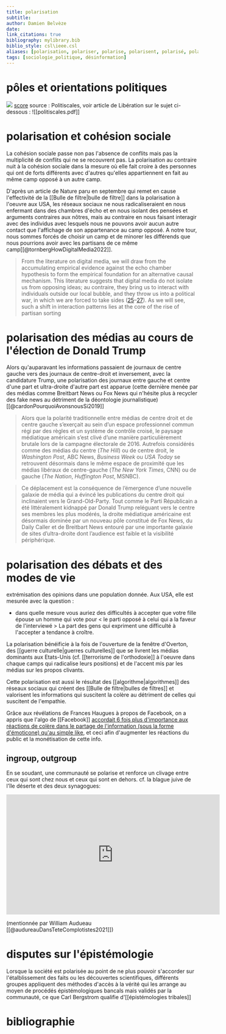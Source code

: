 ```yaml
---
title: polarisation
subtitle:
author: Damien Belvèze
date: 
link_citations: true
bibliography: mylibrary.bib
biblio_style: csl\ieee.csl
aliases: [polarisation, polariser, polarise, polarisent, polarisé, polarized, polarize, polarizing]
tags: [sociologie_politique, désinformation]
---
```


# pôles et orientations politiques
![](politiscales.png)
[score]( https://politiscales.fr/results?bTE9NyZtMD04OCZwMD03OSZzMT01JnMwPTgzJmZlbWk9OTUmajA9NzQmYjA9NjAmYjE9MTImZTE9NyZlMD02NyZjMT01JmMwPTkwJnQwPTU3JnQxPTE3
)
source : Politiscales, voir article de Libération sur le sujet ci-dessous :
![[politiscales.pdf]]


# polarisation et cohésion sociale

La cohésion sociale passe non pas l'absence de conflits mais pas la multiplicité de conflits qui ne se recouvrent pas. La polarisation au contraire nuit à la cohésion sociale dans la mesure où elle fait croire à des personnes qui ont de forts différents avec d'autres qu'elles appartiennent en fait au même camp opposé à un autre camp. 

D'après un article de Nature paru en septembre qui remet en cause l'effectivité de la [[Bulle de filtre|bulle de filtre]] dans la polarisation à l'oeuvre aux USA, les réseaux sociaux ne nous radicaliseraient en nous enfermant dans des chambres d'écho et en nous isolant des pensées et arguments contraires aux nôtres, mais au contraire en nous faisant interagir avec des individus avec lesquels nous ne pouvons avoir aucun autre contact que l'affichage de son appartenance au camp opposé. A notre tour, nous sommes forcés de choisir un camp et de minorer les différends que nous pourrions avoir avec les partisans de ce même camp[[@tornbergHowDigitalMedia2022]].  

>From the literature on digital media, we will draw from the accumulating empirical evidence against the echo chamber hypothesis to form the empirical foundation for an alternative causal mechanism. This literature suggests that digital media do not isolate us from opposing ideas; au contraire, they bring us to interact with individuals outside our local bubble, and they throw us into a political war, in which we are forced to take sides ([25](https://www.pnas.org/doi/10.1073/pnas.2207159119#core-r25)–[27](https://www.pnas.org/doi/10.1073/pnas.2207159119#core-r27)). As we will see, such a shift in interaction patterns lies at the core of the rise of partisan sorting



# polarisation des médias au cours de l'élection de Donald Trump

Alors qu'auparavant les informations passaient de journaux de centre gauche vers des journaux de centre-droit et inversement, avec la candidature Trump, une polarisation des journaux entre gauche et centre d'une part et ultra-droite d'autre part est apparue (cette dernière menée par des médias comme Breitbart News ou Fox News qui n'hésite plus à recycler des fake news au détriment de la déontologie journalistique)[[@cardonPourquoiAvonsnousSi2019]]

> Alors que la polarité traditionnelle entre médias de centre droit et de centre gauche s’exerçait au sein d’un espace professionnel commun régi par des règles et un système de contrôle croisé, le paysage médiatique américain s’est clivé d’une manière particulièrement brutale lors de la campagne électorale de 2016. Autrefois considérés comme des médias du centre (_The Hill_) ou de centre droit, le _Washington Post_, ABC News, _Business Week_ ou _USA Today_ se retrouvent désormais dans le même espace de proximité que les médias libéraux de centre-gauche (_The New York Times_, CNN) ou de gauche (_The Nation_, _Huffington Post_, MSNBC).

> Ce déplacement est la conséquence de l’émergence d’une nouvelle galaxie de média qui a évincé les publications du centre droit qui inclinaient vers le Grand-Old-Party. Tout comme le Parti Républicain a été littéralement kidnappé par Donald Trump reléguant vers le centre ses membres les plus modérés, la droite médiatique américaine est désormais dominée par un nouveau pôle constitué de Fox News, du Daily Caller et de Breitbart News entouré par une importante galaxie de sites d’ultra-droite dont l’audience est faible et la visibilité périphérique.
# polarisation des débats et des modes de vie

extrémisation des opinions dans une population donnée. 
Aux USA, elle est mesurée avec la question : 

- dans quelle mesure vous auriez des difficultés à accepter que votre fille épouse un homme qui vote pour < le parti opposé à celui qui a la faveur de l'interviewé >
La part des gens qui expriment une difficulté à l'accepter a tendance à croître. 

La polarisation bénéificie à la fois de l'ouverture de la fenêtre d'Overton, des [[guerre culturelle|guerres culturelles]] que se livrent les médias dominants aux Etats-Unis (cf. [[terrorisme de l'orthodoxie]] à l'oeuvre dans chaque camps qui radicalise leurs positions) et de l'accent mis par les médias sur les propos clivants. 

Cette polarisation est aussi le résultat des [[algorithme|algorithmes]] des réseaux sociaux qui créent des [[Bulle de filtre|bulles de filtres]] et valorisent les informations qui suscitent la colère au détriment de celles qui suscitent de l'empathie. 

Grâce aux révélations de Frances Haugues à propos de Facebook, on a appris que l'algo de [[Facebook]] [accordait 6 fois plus d'importance aux réactions de colère dans le partage de l'information (sous la forme d'émoticone) qu'au simple like](https://www.washingtonpost.com/technology/2021/10/26/facebook-angry-emoji-algorithm/), et ceci afin d'augmenter les réactions du public et la monétisation de cette info. 

## ingroup, outgroup
En se soudant, une communauté se polarise et renforce un clivage entre ceux qui sont chez nous et ceux qui sont en dehors. 
cf. la blague juive de l'île déserte et des deux synagogues:

<iframe width="560" height="315" src="https://www.youtube.com/embed/rU1Kjn_O7Y4" title="YouTube video player" frameborder="0" allow="accelerometer; autoplay; clipboard-write; encrypted-media; gyroscope; picture-in-picture" allowfullscreen></iframe>

(mentionnée par William Audueau [[@audureauDansTeteComplotistes2021]])



# disputes sur l'épistémologie

Lorsque la société est polarisée au point de ne plus pouvoir s'accorder sur l'étalblissement des faits ou les découvertes scientifiques, différents groupes appliquent des méthodes d'accès à la vérité qui les arrange au moyen de procédés épistémologiques bancals mais validés par la communauté, ce que Carl Bergstrom qualifie d'[[épistémologies tribales]]





# bibliographie

